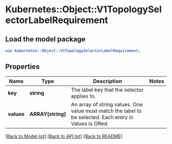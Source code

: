 # Kubernetes::Object::V1TopologySelectorLabelRequirement

## Load the model package
```perl
use Kubernetes::Object::V1TopologySelectorLabelRequirement;
```

## Properties
Name | Type | Description | Notes
------------ | ------------- | ------------- | -------------
**key** | **string** | The label key that the selector applies to. | 
**values** | **ARRAY[string]** | An array of string values. One value must match the label to be selected. Each entry in Values is ORed. | 

[[Back to Model list]](../README.md#documentation-for-models) [[Back to API list]](../README.md#documentation-for-api-endpoints) [[Back to README]](../README.md)


